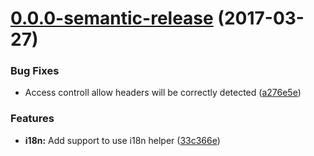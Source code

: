 <a name="0.0.0-semantic-release"></a>
# [0.0.0-semantic-release](https://github.com/gerard2p/koaton/compare/v1.1.0...v0.0.0-semantic-release) (2017-03-27)


### Bug Fixes

* Access controll allow headers will be correctly detected ([a276e5e](https://github.com/gerard2p/koaton/commit/a276e5e))


### Features

* **i18n:** Add support to use i18n helper ([33c366e](https://github.com/gerard2p/koaton/commit/33c366e))



